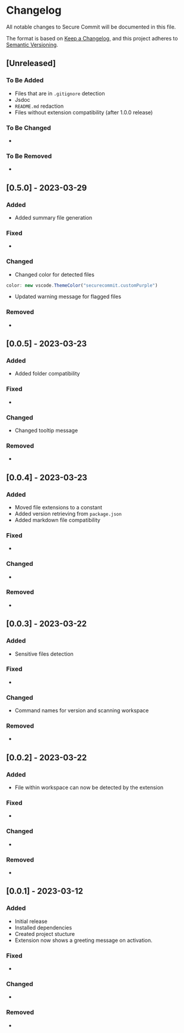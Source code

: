 # Changelog

All notable changes to Secure Commit will be documented in this file.

The format is based on [Keep a Changelog](https://keepachangelog.com/en/1.1.0/),
and this project adheres to [Semantic Versioning](https://semver.org/spec/v2.0.0.html).

## [Unreleased]

### To Be Added

- Files that are in `.gitignore` detection
- Jsdoc
- `README.md` redaction
- Files without extension compatibility (after 1.0.0 release)

### To Be Changed

- 

### To Be Removed

- 

## [0.5.0] - 2023-03-29

### Added

- Added summary file generation

### Fixed

- 

### Changed

- Changed color for detected files
```ts
color: new vscode.ThemeColor("securecommit.customPurple")
```
- Updated warning message for flagged files

### Removed

- 

## [0.0.5] - 2023-03-23

### Added

- Added folder compatibility

### Fixed

- 

### Changed

- Changed tooltip message

### Removed

- 

## [0.0.4] - 2023-03-23

### Added

- Moved file extensions to a constant
- Added version retrieving from `package.json` 
- Added markdown file compatibility

### Fixed

- 

### Changed

- 

### Removed

- 

## [0.0.3] - 2023-03-22

### Added

- Sensitive files detection 

### Fixed

- 

### Changed

- Command names for version and scanning workspace

### Removed

- 

## [0.0.2] - 2023-03-22

### Added

- File within workspace can now be detected by the extension

### Fixed

- 

### Changed

- 

### Removed

- 

## [0.0.1] - 2023-03-12

### Added

- Initial release
- Installed dependencies
- Created project stucture
- Extension now shows a greeting message on activation.

### Fixed

- 

### Changed

- 

### Removed

- 